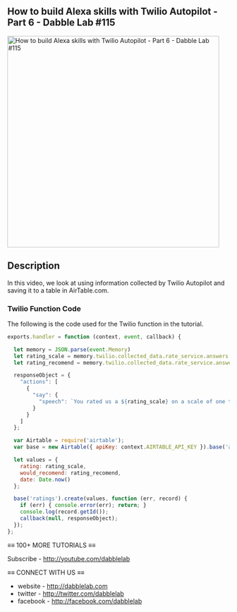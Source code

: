 How to build Alexa skills with Twilio Autopilot - Part 6 - Dabble Lab #115
---

<a href="https://youtu.be/dO1OMinfCnc"><img src="http://img.youtube.com/vi/dO1OMinfCnc/maxresdefault.jpg" alt="How to build Alexa skills with Twilio Autopilot - Part 6 - Dabble Lab #115" height="480" /></a>

## Description

In this video, we look at using information collected by Twilio Autopilot and saving it to a table in AirTable.com.

### Twilio Function Code
The following is the code used for the Twilio function in the tutorial.

```javascript
exports.handler = function (context, event, callback) {

  let memory = JSON.parse(event.Memory)
  let rating_scale = memory.twilio.collected_data.rate_service.answers.rating_scale.answer || '';
  let rating_recomend = memory.twilio.collected_data.rate_service.answers.rating_recomend.answer || '';

  responseObject = {
    "actions": [
      {
        "say": {
          "speech": `You rated us a ${rating_scale} on a scale of one to ten and said ${rating_recomend} when asked if you would recommend us to a friend.`
        }
      }
    ]
  };

  var Airtable = require('airtable');
  var base = new Airtable({ apiKey: context.AIRTABLE_API_KEY }).base('appHp9oKemef21ryC');

  let values = {
    rating: rating_scale,
    would_recomend: rating_recomend,
    date: Date.now()
  };

  base('ratings').create(values, function (err, record) {
    if (err) { console.error(err); return; }
    console.log(record.getId());
    callback(null, responseObject);
  });
};
```

≡≡ 100+ MORE TUTORIALS  ≡≡

Subscribe - http://youtube.com/dabblelab

≡≡ CONNECT WITH US  ≡≡

- website - http://dabblelab.com
- twitter - http://twitter.com/dabblelab
- facebook - http://facebook.com/dabblelab